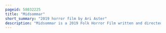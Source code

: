 ```yaml
---
pageid: 58032225
title: "Midsommar"
short_summary: "2019 horror film by Ari Aster"
description: "Midsommar is a 2019 Folk Horror Film written and directed by Ari Aster. The Film Stars florence pugh and Jack Reynor as a dysfunctional american Couple who travel to rural Sweden with a Group of Friends for a Midsummer Festival but find themselves in the Clutches of a Sinister Cult claiming to Practice Scandinavian. Supporting Actors are will poulter vilhelm Blomgren ellora torchia Archie Madekwe and William Jackson Harper."
---
```

